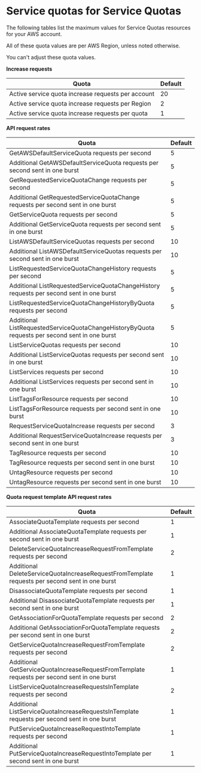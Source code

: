 # Service quotas for Service Quotas<a name="reference_limits"></a>

The following tables list the maximum values for Service Quotas resources for your AWS account\. 

All of these quota values are per AWS Region, unless noted otherwise\. 

You can't adjust these quota values\.


**Increase requests**  

| Quota | Default | 
| --- | --- | 
| Active service quota increase requests per account | 20 | 
| Active service quota increase requests per Region | 2 | 
| Active service quota increase requests per quota | 1 | 


**API request rates**  

| Quota | Default | 
| --- | --- | 
| GetAWSDefaultServiceQuota requests per second | 5 | 
| Additional GetAWSDefaultServiceQuota requests per second sent in one burst | 5 | 
| GetRequestedServiceQuotaChange requests per second | 5 | 
| Additional GetRequestedServiceQuotaChange requests per second sent in one burst | 5 | 
| GetServiceQuota requests per second | 5 | 
| Additional GetServiceQuota requests per second sent in one burst | 5 | 
| ListAWSDefaultServiceQuotas requests per second | 10 | 
| Additional ListAWSDefaultServiceQuotas requests per second sent in one burst | 10 | 
| ListRequestedServiceQuotaChangeHistory requests per second | 5 | 
| Additional ListRequestedServiceQuotaChangeHistory requests per second sent in one burst | 5 | 
| ListRequestedServiceQuotaChangeHistoryByQuota requests per second | 5 | 
| Additional ListRequestedServiceQuotaChangeHistoryByQuota requests per second sent in one burst | 5 | 
| ListServiceQuotas requests per second | 10 | 
| Additional ListServiceQuotas requests per second sent in one burst | 10 | 
| ListServices requests per second | 10 | 
| Additional ListServices requests per second sent in one burst | 10 | 
| ListTagsForResource requests per second | 10 | 
| ListTagsForResource requests per second sent in one burst | 10 | 
| RequestServiceQuotaIncrease requests per second | 3 | 
| Additional RequestServiceQuotaIncrease requests per second sent in one burst | 3 | 
| TagResource requests per second | 10 | 
| TagResource requests per second sent in one burst | 10 | 
| UntagResource requests per second | 10 | 
| UntagResource requests per second sent in one burst | 10 | 


**Quota request template API request rates**  

| Quota | Default | 
| --- | --- | 
| AssociateQuotaTemplate requests per second | 1 | 
| Additional AssociateQuotaTemplate requests per second sent in one burst | 1 | 
| DeleteServiceQuotaIncreaseRequestFromTemplate requests per second | 2 | 
| Additional DeleteServiceQuotaIncreaseRequestFromTemplate requests per second sent in one burst | 1 | 
| DisassociateQuotaTemplate requests per second | 1 | 
| Additional DisassociateQuotaTemplate requests per second sent in one burst | 1 | 
| GetAssociationForQuotaTemplate requests per second | 2 | 
| Additional GetAssociationForQuotaTemplate requests per second sent in one burst | 2 | 
| GetServiceQuotaIncreaseRequestFromTemplate requests per second | 2 | 
| Additional GetServiceQuotaIncreaseRequestFromTemplate requests per second sent in one burst | 1 | 
| ListServiceQuotaIncreaseRequestsInTemplate requests per second | 2 | 
| Additional ListServiceQuotaIncreaseRequestsInTemplate requests per second sent in one burst | 1 | 
| PutServiceQuotaIncreaseRequestIntoTemplate requests per second | 1 | 
| Additional PutServiceQuotaIncreaseRequestIntoTemplate per second sent in one burst | 1 | 